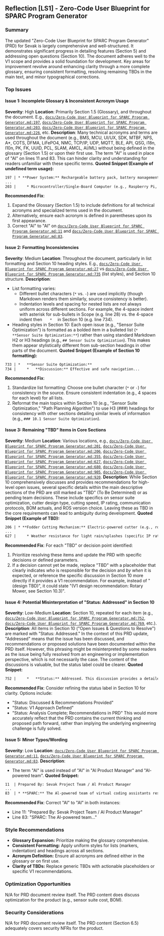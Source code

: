 ## Reflection [LS1] - Zero-Code User Blueprint for SPARC Program Generator

### Summary
The updated "Zero-Code User Blueprint for SPARC Program Generator" (PRD) for Sevak is largely comprehensive and well-structured. It demonstrates significant progress in detailing features (Section 5) and addressing open questions (Section 10). The document adheres well to the V1 scope and provides a solid foundation for development. Key areas for improvement revolve around enhancing clarity through a more complete glossary, ensuring consistent formatting, resolving remaining TBDs in the main text, and minor typographical corrections.

### Top Issues

#### Issue 1: Incomplete Glossary & Inconsistent Acronym Usage
**Severity**: High
**Location**: Primarily Section 1.5 (Glossary), and throughout the document. E.g., [`docs/Zero-Code User Blueprint for SPARC Program Generator.md:197`](docs/Zero-Code%20User%20Blueprint%20for%20SPARC%20Program%20Generator.md:197), [`docs/Zero-Code User Blueprint for SPARC Program Generator.md:203`](docs/Zero-Code%20User%20Blueprint%20for%20SPARC%20Program%20Generator.md:203), [`docs/Zero-Code User Blueprint for SPARC Program Generator.md:226`](docs/Zero-Code%20User%20Blueprint%20for%20SPARC%20Program%20Generator.md:226), etc.
**Description**: Many technical acronyms and terms are used throughout the document (e.g., BMS, MCU, UI/UX, SDK, MTBF, NPS, A*, COTS, DFMA, LiFePO4, NMC, TCP/IP, UDP, MQTT, BLE, API, QSG, i18n, l10n, PK, FK, UUID, PCL, SLAM, AMCL, AI/ML) without being defined in the glossary (Section 1.5) or upon their first use. The term "Al" is used in place of "AI" on lines 11 and 83. This can hinder clarity and understanding for readers unfamiliar with these specific terms.
**Quoted Snippet (Example of undefined term usage):**
```markdown
197 | * **Power System:** Rechargeable battery pack, battery management system (BMS).
...
203 |     * Microcontroller/Single-Board Computer (e.g., Raspberry Pi, Jetson Nano, or automotive-grade MCU).
```
**Recommended Fix**:
1.  Expand the Glossary (Section 1.5) to include definitions for all technical acronyms and specialized terms used in the document.
2.  Alternatively, ensure each acronym is defined in parentheses upon its first appearance.
3.  Correct "Al" to "AI" on [`docs/Zero-Code User Blueprint for SPARC Program Generator.md:11`](docs/Zero-Code%20User%20Blueprint%20for%20SPARC%20Program%20Generator.md:11) and [`docs/Zero-Code User Blueprint for SPARC Program Generator.md:83`](docs/Zero-Code%20User%20Blueprint%20for%20SPARC%20Program%20Generator.md:83).

#### Issue 2: Formatting Inconsistencies
**Severity**: Medium
**Location**: Throughout the document, particularly in list formatting and Section 10 heading styles. E.g., [`docs/Zero-Code User Blueprint for SPARC Program Generator.md:27`](docs/Zero-Code%20User%20Blueprint%20for%20SPARC%20Program%20Generator.md:27) vs [`docs/Zero-Code User Blueprint for SPARC Program Generator.md:735`](docs/Zero-Code%20User%20Blueprint%20for%20SPARC%20Program%20Generator.md:735) (list styles), and Section 10 structure.
**Description**:
*   List formatting varies:
    *   Different bullet characters (`*` vs. `-`) are used implicitly (though Markdown renders them similarly, source consistency is better).
    *   Indentation levels and spacing for nested lists are not always uniform across different sections. For example, the 4-space indent with asterisk for sub-bullets in Scope (e.g. line 28) vs. the 4-space indent then `    *   ` in Section 10 (e.g. line 734).
*   Heading styles in Section 10: Each open issue (e.g., "Sensor Suite Optimization") is formatted as a bolded item in a bulleted list (`*   **Sensor Suite Optimization:**`) rather than using standard Markdown H2 or H3 headings (e.g., `## Sensor Suite Optimization`). This makes them appear stylistically different from sub-section headings in other parts of the document.
**Quoted Snippet (Example of Section 10 formatting):**
```markdown
733 | *   **Sensor Suite Optimization:**
734 |     *   **Discussion:** Effective and safe navigation...
```
**Recommended Fix**:
1.  Standardize list formatting: Choose one bullet character (`*` or `-`) for consistency in the source. Ensure consistent indentation (e.g., 4 spaces for each level) for all lists.
2.  Reformat the main topics within Section 10 (e.g., "Sensor Suite Optimization," "Path Planning Algorithm") to use H3 (###) headings for consistency with other sections detailing similar levels of information (e.g., `### 10.1 Sensor Suite Optimization`).

#### Issue 3: Remaining "TBD" Items in Core Sections
**Severity**: Medium
**Location**: Various locations, e.g., [`docs/Zero-Code User Blueprint for SPARC Program Generator.md:201`](docs/Zero-Code%20User%20Blueprint%20for%20SPARC%20Program%20Generator.md:201), [`docs/Zero-Code User Blueprint for SPARC Program Generator.md:206`](docs/Zero-Code%20User%20Blueprint%20for%20SPARC%20Program%20Generator.md:206), [`docs/Zero-Code User Blueprint for SPARC Program Generator.md:355`](docs/Zero-Code%20User%20Blueprint%20for%20SPARC%20Program%20Generator.md:355), [`docs/Zero-Code User Blueprint for SPARC Program Generator.md:627`](docs/Zero-Code%20User%20Blueprint%20for%20SPARC%20Program%20Generator.md:627), [`docs/Zero-Code User Blueprint for SPARC Program Generator.md:680`](docs/Zero-Code%20User%20Blueprint%20for%20SPARC%20Program%20Generator.md:680), [`docs/Zero-Code User Blueprint for SPARC Program Generator.md:905`](docs/Zero-Code%20User%20Blueprint%20for%20SPARC%20Program%20Generator.md:905), [`docs/Zero-Code User Blueprint for SPARC Program Generator.md:920`](docs/Zero-Code%20User%20Blueprint%20for%20SPARC%20Program%20Generator.md:920).
**Description**: While Section 10 comprehensively discusses and provides recommendations for high-level open issues, several specific details within the main descriptive sections of the PRD are still marked as "TBD" (To Be Determined) or as pending team decisions. These include specifics on sensor suite optimization, cutter design type, cutting speed, IP rating, communication protocols, BOM actuals, and ROS version choice. Leaving these as TBD in the core requirements can lead to ambiguity during development.
**Quoted Snippet (Example of TBD):**
```markdown
206 | * **Fodder Cutting Mechanism:** Electric-powered cutter (e.g., rotary or flail type, design TBD).
...
627 |     * Weather resistance for light rain/splashes (specific IP rating TBD, but not designed for heavy rain operation).
```
**Recommended Fix**:
For each "TBD" or decision point identified:
1.  Prioritize resolving these items and update the PRD with specific decisions or defined parameters.
2.  If a decision cannot yet be made, replace "TBD" with a placeholder that clearly indicates *who* is responsible for the decision and *by when* it is expected, or reference the specific discussion in Section 10 more directly if it provides a V1 recommendation. For example, instead of "(design TBD)", it could state "(V1 design recommendation: Rotary Mower, see Section 10.3)".

#### Issue 4: Potential Misinterpretation of "Status: Addressed" in Section 10
**Severity**: Low-Medium
**Location**: Section 10, repeated for each item (e.g., [`docs/Zero-Code User Blueprint for SPARC Program Generator.md:752`](docs/Zero-Code%20User%20Blueprint%20for%20SPARC%20Program%20Generator.md:752), [`docs/Zero-Code User Blueprint for SPARC Program Generator.md:769`](docs/Zero-Code%20User%20Blueprint%20for%20SPARC%20Program%20Generator.md:769), etc.).
**Description**: All items in Section 10 ("Open Issues & Questions to Resolve") are marked with "Status: Addressed." In the context of this PRD update, "Addressed" means that the issue has been discussed, and recommendations or proposed solutions have been documented within the PRD itself. However, this phrasing might be misinterpreted by some readers as the issue being fully resolved from an engineering or implementation perspective, which is not necessarily the case. The content of the discussions is valuable, but the status label could be clearer.
**Quoted Snippet:**
```markdown
752 |     *   **Status:** Addressed. This discussion provides a detailed analysis and recommendations.
```
**Recommended Fix**:
Consider refining the status label in Section 10 for clarity. Options include:
*   "Status: Discussed & Recommendations Provided"
*   "Status: V1 Approach Defined"
*   "Status: Analysis Complete; Recommendations in PRD"
This would more accurately reflect that the PRD contains the current thinking and proposed path forward, rather than implying the underlying engineering challenge is fully solved.

#### Issue 5: Minor Typos/Wording
**Severity**: Low
**Location**: [`docs/Zero-Code User Blueprint for SPARC Program Generator.md:11`](docs/Zero-Code%20User%20Blueprint%20for%20SPARC%20Program%20Generator.md:11), [`docs/Zero-Code User Blueprint for SPARC Program Generator.md:83`](docs/Zero-Code%20User%20Blueprint%20for%20SPARC%20Program%20Generator.md:83).
**Description**:
*   The term "Al" is used instead of "AI" in "Al Product Manager" and "Al-powered team".
**Quoted Snippet:**
```markdown
11  | Prepared By: Sevak Project Team / Al Product Manager
...
83  | * **SPARC:** The Al-powered team of virtual coding assistants responsible for developing Sevak.
```
**Recommended Fix**:
Correct "Al" to "AI" in both instances:
*   Line 11: "Prepared By: Sevak Project Team / AI Product Manager"
*   Line 83: "SPARC: The AI-powered team..."

### Style Recommendations
*   **Glossary Expansion:** Prioritize making the glossary comprehensive.
*   **Consistent Formatting:** Apply uniform styles for lists (markers, indentation) and headings across all sections.
*   **Acronym Definition:** Ensure all acronyms are defined either in the glossary or on first use.
*   **Clarity of TBDs:** Replace generic TBDs with actionable placeholders or specific V1 recommendations.

### Optimization Opportunities
N/A for PRD document review itself. The PRD content does discuss optimization for the product (e.g., sensor suite cost, BOM).

### Security Considerations
N/A for PRD document review itself. The PRD content (Section 6.5) adequately covers security NFRs for the product.